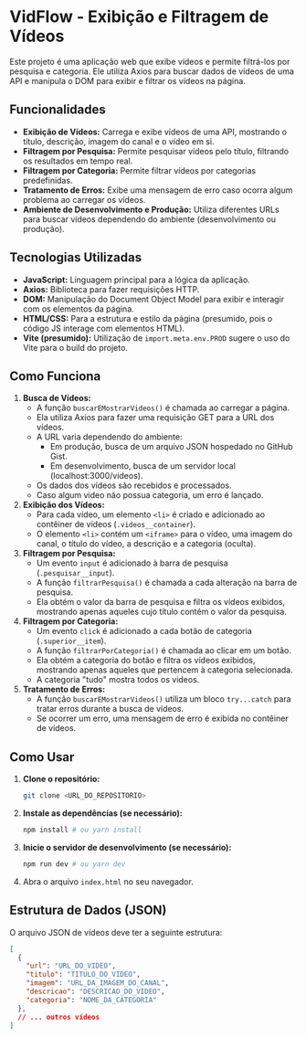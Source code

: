 # VidFlow - Exibição e Filtragem de Vídeos

Este projeto é uma aplicação web que exibe vídeos e permite filtrá-los por pesquisa e categoria. Ele utiliza Axios para buscar dados de vídeos de uma API e manipula o DOM para exibir e filtrar os vídeos na página.

## Funcionalidades

* **Exibição de Vídeos:** Carrega e exibe vídeos de uma API, mostrando o título, descrição, imagem do canal e o vídeo em si.
* **Filtragem por Pesquisa:** Permite pesquisar vídeos pelo título, filtrando os resultados em tempo real.
* **Filtragem por Categoria:** Permite filtrar vídeos por categorias predefinidas.
* **Tratamento de Erros:** Exibe uma mensagem de erro caso ocorra algum problema ao carregar os vídeos.
* **Ambiente de Desenvolvimento e Produção:** Utiliza diferentes URLs para buscar vídeos dependendo do ambiente (desenvolvimento ou produção).

## Tecnologias Utilizadas

* **JavaScript:** Linguagem principal para a lógica da aplicação.
* **Axios:** Biblioteca para fazer requisições HTTP.
* **DOM:** Manipulação do Document Object Model para exibir e interagir com os elementos da página.
* **HTML/CSS:** Para a estrutura e estilo da página (presumido, pois o código JS interage com elementos HTML).
* **Vite (presumido):** Utilização de `import.meta.env.PROD` sugere o uso do Vite para o build do projeto.

## Como Funciona

1.  **Busca de Vídeos:**
    * A função `buscarEMostrarVideos()` é chamada ao carregar a página.
    * Ela utiliza Axios para fazer uma requisição GET para a URL dos vídeos.
    * A URL varia dependendo do ambiente:
        * Em produção, busca de um arquivo JSON hospedado no GitHub Gist.
        * Em desenvolvimento, busca de um servidor local (localhost:3000/videos).
    * Os dados dos vídeos são recebidos e processados.
    * Caso algum video não possua categoria, um erro é lançado.
2.  **Exibição dos Vídeos:**
    * Para cada vídeo, um elemento `<li>` é criado e adicionado ao contêiner de vídeos (`.videos__container`).
    * O elemento `<li>` contém um `<iframe>` para o vídeo, uma imagem do canal, o título do vídeo, a descrição e a categoria (oculta).
3.  **Filtragem por Pesquisa:**
    * Um evento `input` é adicionado à barra de pesquisa (`.pesquisar__input`).
    * A função `filtrarPesquisa()` é chamada a cada alteração na barra de pesquisa.
    * Ela obtém o valor da barra de pesquisa e filtra os vídeos exibidos, mostrando apenas aqueles cujo título contém o valor da pesquisa.
4.  **Filtragem por Categoria:**
    * Um evento `click` é adicionado a cada botão de categoria (`.superior__item`).
    * A função `filtrarPorCategoria()` é chamada ao clicar em um botão.
    * Ela obtém a categoria do botão e filtra os vídeos exibidos, mostrando apenas aqueles que pertencem à categoria selecionada.
    * A categoria "tudo" mostra todos os videos.
5.  **Tratamento de Erros:**
    * A função `buscarEMostrarVideos()` utiliza um bloco `try...catch` para tratar erros durante a busca de vídeos.
    * Se ocorrer um erro, uma mensagem de erro é exibida no contêiner de vídeos.

## Como Usar

1.  **Clone o repositório:**
    ```bash
    git clone <URL_DO_REPOSITORIO>
    ```
2.  **Instale as dependências (se necessário):**
    ```bash
    npm install # ou yarn install
    ```
3.  **Inicie o servidor de desenvolvimento (se necessário):**
    ```bash
    npm run dev # ou yarn dev
    ```
4.  Abra o arquivo `index.html` no seu navegador.

## Estrutura de Dados (JSON)

O arquivo JSON de vídeos deve ter a seguinte estrutura:

```json
[
  {
    "url": "URL_DO_VIDEO",
    "titulo": "TITULO_DO_VIDEO",
    "imagem": "URL_DA_IMAGEM_DO_CANAL",
    "descricao": "DESCRICAO_DO_VIDEO",
    "categoria": "NOME_DA_CATEGORIA"
  },
  // ... outros vídeos
]
